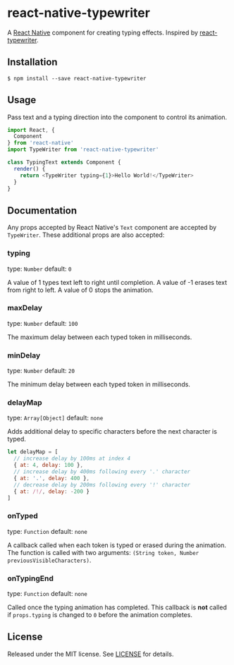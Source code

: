 # react-native-typewriter

A [React Native](react-native) component for
creating typing effects. Inspired by [react-typewriter](react-typewriter).

## Installation

```
$ npm install --save react-native-typewriter
```

## Usage

Pass text and a typing direction into the component to control its animation.

```javascript
import React, {
  Component
} from 'react-native'
import TypeWriter from 'react-native-typewriter'

class TypingText extends Component {
  render() {
    return <TypeWriter typing={1}>Hello World!</TypeWriter>
  }
}
```

## Documentation

Any props accepted by React Native's `Text` component are accepted by `TypeWriter`. These additional props are also accepted:

### typing

type: `Number` default: `0`

A value of 1 types text left to right until completion. A value of -1 erases text from right to left. A value of 0 stops the animation.

### maxDelay

type: `Number` default: `100`

The maximum delay between each typed token in milliseconds.

### minDelay

type: `Number` default: `20`

The minimum delay between each typed token in milliseconds.

### delayMap

type: `Array[Object]` default: `none`

Adds additional delay to specific characters before the next character is typed.

```javascript
let delayMap = [
  // increase delay by 100ms at index 4
  { at: 4, delay: 100 },
  // increase delay by 400ms following every '.' character
  { at: '.', delay: 400 },
  // decrease delay by 200ms following every '!' character
  { at: /!/, delay: -200 }
]
```

### onTyped

type: `Function` default: `none`

A callback called when each token is typed or erased during the animation. The function is called with two arguments: `(String token, Number previousVisibleCharacters)`.

### onTypingEnd

type: `Function` default: `none`

Called once the typing animation has completed. This callback is **not** called if `props.typing` is changed to `0` before the animation completes.

## License

Released under the MIT license. See [LICENSE](LICENSE) for details.

[react-native]: https://facebook.github.io/react-native/
[react-typewriter]: https://github.com/ianbjorndilling/react-typewriter
